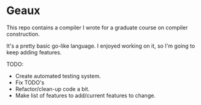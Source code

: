# Geaux
This repo contains a compiler I wrote for a graduate course on compiler construction. 

It's a pretty basic go-like language. I enjoyed working on it, so I'm going to keep
adding features. 

TODO:
* Create automated testing system. 
* Fix TODO's
* Refactor/clean-up code a bit. 
* Make list of features to add/current features to change.
